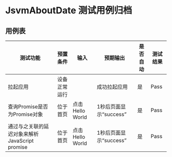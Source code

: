 # JsvmAboutDate 测试用例归档

## 用例表

| 测试功能                                          | 预置条件     | 输入                     | 预期输出               | 是否自动 | 测试结果 |
| ------------------------------------------------- | ------------ | ------------------------ | ---------------------- | -------- | -------- |
| 拉起应用                                          | 设备正常运行 |                          | 成功拉起应用           | 是       | Pass     |
| 查询Promise是否为Promise对象                | 位于首页     | 点击Hello World   | 1秒后页面显示“success” | 是       | Pass     |
| 通过与之关联的延迟对象来解析JavaScript promise | 位于首页     | 点击Hello World | 1秒后页面显示“success” | 是       | Pass     |